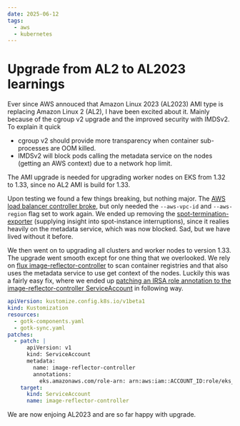 ```yaml
---
date: 2025-06-12
tags:
  - aws
  - kubernetes
---
```


# Upgrade from AL2 to AL2023 learnings

Ever since AWS annouced that Amazon Linux 2023 (AL2023) AMI type is replacing Amazon Linux 2 (AL2), I have been excited about it. Mainly because of the cgroup v2 upgrade and the improved security with IMDSv2. To explain it quick

* cgroup v2 should provide more transparency when container sub-processes are OOM killed.
* IMDSv2 will block pods calling the metadata service on the nodes (getting an AWS context) due to a network hop limit.

The AMI upgrade is needed for upgrading worker nodes on EKS from 1.32 to 1.33, since no AL2 AMI is build for 1.33.

Upon testing we found a few things breaking, but nothing major. The [AWS load balancer controller broke](https://github.com/kubernetes-sigs/aws-load-balancer-controller), but only needed the `--aws-vpc-id` and `--aws-region` flag set to work again. We ended up removing the [spot-termination-exporter](https://github.com/gjtempleton/spot-termination-exporter) (supplying insight into spot-instance interruptions), since it realies heavily on the metadata service, which was now blocked. Sad, but we have lived without it before.

We then went on to upgrading all clusters and worker nodes to version 1.33. The upgrade went smooth except for one thing that we overlooked. We rely on [flux image-reflector-controller](https://fluxcd.io/flux/components/image/) to scan container registries and that also uses the metadata service to use get context of the nodes. Luckily this was a fairly easy fix, where we ended up [patching an IRSA role annotation to the image-reflector-controller ServiceAccount](https://fluxcd.io/flux/components/image/imagerepositories/#aws) in following way.

```yaml
apiVersion: kustomize.config.k8s.io/v1beta1
kind: Kustomization
resources:
  - gotk-components.yaml
  - gotk-sync.yaml
patches:
  - patch: |
      apiVersion: v1
      kind: ServiceAccount
      metadata:
        name: image-reflector-controller
        annotations:
          eks.amazonaws.com/role-arn: arn:aws:iam::ACCOUNT_ID:role/eks_CLUSTER_NAME_flux-image-reflector
    target:
      kind: ServiceAccount
      name: image-reflector-controller
```

We are now enjoing AL2023 and are so far happy with upgrade.
